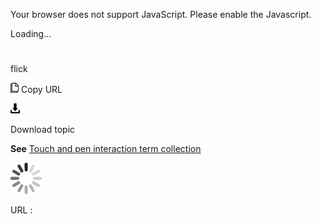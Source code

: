 Your browser does not support JavaScript. Please enable the Javascript.

Loading...

# 

flick

![Copy URL](flick_files/Copy.png)
Copy URL

![Download](flick_files/Download.png)

Download topic

**See** [Touch and pen interaction term collection](https://worldready.cloudapp.net/Styleguide/Read?id=2700&topicid=29032)

![In progress](flick_files/activity-large.gif)

URL :
